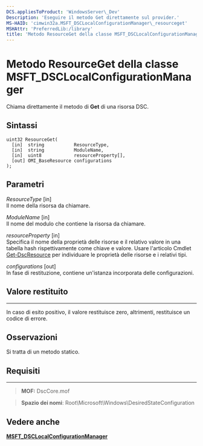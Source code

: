```yaml
---
DCS.appliesToProduct: 'WindowsServer\_Dev'
Description: 'Eseguire il metodo Get direttamente sul provider.'
MS-HAID: 'cimwin32a.MSFT_DSCLocalConfigurationManager\_resourceget'
MSHAttr: 'PreferredLib:/library'
title: 'Metodo ResourceGet della classe MSFT_DSCLocalConfigurationManager'
---
```


# Metodo ResourceGet della classe MSFT_DSCLocalConfigurationManager

Chiama direttamente il metodo di **Get** di una risorsa DSC.

Sintassi
------

```mof
uint32 ResourceGet(
  [in]  string           ResourceType,
  [in]  string           ModuleName,
  [in]  uint8            resourceProperty[],
  [out] OMI_BaseResource configurations
);
```

Parametri
----------

*ResourceType* \[in\]  
Il nome della risorsa da chiamare.

*ModuleName* \[in\]  
Il nome del modulo che contiene la risorsa da chiamare.

*resourceProperty* \[in\]  
Specifica il nome della proprietà delle risorse e il relativo valore in una tabella hash rispettivamente come chiave e valore. Usare l'articolo
Cmdlet [Get-DscResource](https://technet.microsoft.com/en-us/library/dn521625.aspx) per individuare le proprietà delle risorse e i relativi tipi.

*configurations* \[out\]  
In fase di restituzione, contiene un'istanza incorporata delle configurazioni.

## Valore restituito
------------

In caso di esito positivo, il valore restituisce zero, altrimenti, restituisce un codice di errore.

## Osservazioni

Si tratta di un metodo statico.

## Requisiti
------------
>**MOF:** DscCore.mof

>**Spazio dei nomi**: Root\Microsoft\Windows\DesiredStateConfiguration


## Vedere anche


[**MSFT_DSCLocalConfigurationManager**](msft-dsclocalconfigurationmanager.md)


 

 





<!--HONumber=Apr16_HO2-->


